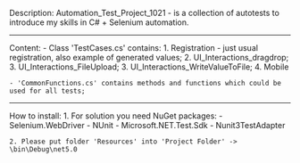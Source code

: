 Description:
	Automation_Test_Project_1021 - is a collection of autotests to introduce my skills in C# + Selenium automation.
_________________________________________________
Content:
	- Class 'TestCases.cs' contains:
		1. Registration - just usual registration, also example of generated values;
		2. UI_Interactions_dragdrop;
		3. UI_Interactions_FileUpload;
		3. UI_Interactions_WriteValueToFile;
		4. Mobile

	- 'CommonFunctions.cs' contains methods and functions which could be used for all tests;

_________________________________________________
How to install:
	1. For solution you need NuGet packages:
		- Selenium.WebDriver
		- NUnit
		- Microsoft.NET.Test.Sdk 
		- Nunit3TestAdapter

	2. Please put folder 'Resources' into 'Project Folder' -> \bin\Debug\net5.0